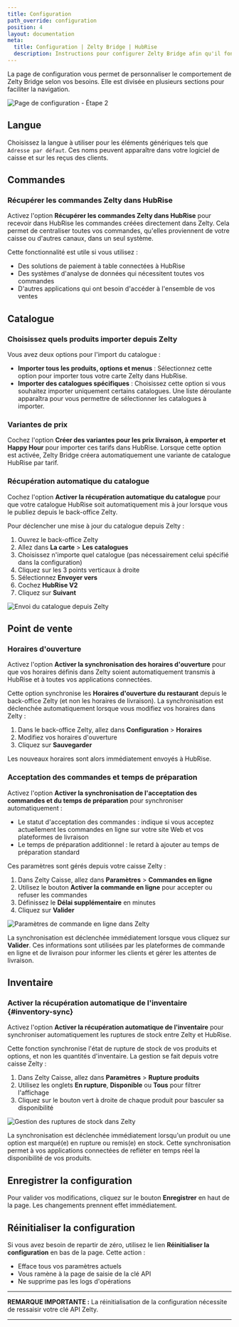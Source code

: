 ```yaml
---
title: Configuration
path_override: configuration
position: 4
layout: documentation
meta:
  title: Configuration | Zelty Bridge | HubRise
  description: Instructions pour configurer Zelty Bridge afin qu'il fonctionne parfaitement avec Zelty et les autres apps connectées à HubRise. La configuration est simple.
---
```


La page de configuration vous permet de personnaliser le comportement de Zelty Bridge selon vos besoins. Elle est divisée en plusieurs sections pour faciliter la navigation.

![Page de configuration - Étape 2](./images/002-zelty-config-step-2.png)

## Langue

Choisissez la langue à utiliser pour les éléments génériques tels que `Adresse par défaut`. Ces noms peuvent apparaître dans votre logiciel de caisse et sur les reçus des clients.

## Commandes

### Récupérer les commandes Zelty dans HubRise

Activez l'option **Récupérer les commandes Zelty dans HubRise** pour recevoir dans HubRise les commandes créées directement dans Zelty. Cela permet de centraliser toutes vos commandes, qu'elles proviennent de votre caisse ou d'autres canaux, dans un seul système.

Cette fonctionnalité est utile si vous utilisez :

- Des solutions de paiement à table connectées à HubRise
- Des systèmes d'analyse de données qui nécessitent toutes vos commandes
- D'autres applications qui ont besoin d'accéder à l'ensemble de vos ventes

## Catalogue

### Choisissez quels produits importer depuis Zelty

Vous avez deux options pour l'import du catalogue :

- **Importer tous les produits, options et menus** : Sélectionnez cette option pour importer tous votre carte Zelty dans HubRise.
- **Importer des catalogues spécifiques** : Choisissez cette option si vous souhaitez importer uniquement certains catalogues. Une liste déroulante apparaîtra pour vous permettre de sélectionner les catalogues à importer.

### Variantes de prix

Cochez l'option **Créer des variantes pour les prix livraison, à emporter et Happy Hour** pour importer ces tarifs dans HubRise. Lorsque cette option est activée, Zelty Bridge créera automatiquement une variante de catalogue HubRise par tarif.

### Récupération automatique du catalogue

Cochez l'option **Activer la récupération automatique du catalogue** pour que votre catalogue HubRise soit automatiquement mis à jour lorsque vous le publiez depuis le back-office Zelty.

Pour déclencher une mise à jour du catalogue depuis Zelty :

1. Ouvrez le back-office Zelty
2. Allez dans **La carte** > **Les catalogues**
3. Choisissez n'importe quel catalogue (pas nécessairement celui spécifié dans la configuration)
4. Cliquez sur les 3 points verticaux à droite
5. Sélectionnez **Envoyer vers**
6. Cochez **HubRise V2**
7. Cliquez sur **Suivant**

![Envoi du catalogue depuis Zelty](./images/005-2x-zelty-push-catalog.png)

## Point de vente

### Horaires d'ouverture

Activez l'option **Activer la synchronisation des horaires d'ouverture** pour que vos horaires définis dans Zelty soient automatiquement transmis à HubRise et à toutes vos applications connectées.

Cette option synchronise les **Horaires d'ouverture du restaurant** depuis le back-office Zelty (et non les horaires de livraison). La synchronisation est déclenchée automatiquement lorsque vous modifiez vos horaires dans Zelty :

1. Dans le back-office Zelty, allez dans **Configuration** > **Horaires**
2. Modifiez vos horaires d'ouverture
3. Cliquez sur **Sauvegarder**

Les nouveaux horaires sont alors immédiatement envoyés à HubRise.

### Acceptation des commandes et temps de préparation

Activez l'option **Activer la synchronisation de l'acceptation des commandes et du temps de préparation** pour synchroniser automatiquement :

- Le statut d'acceptation des commandes : indique si vous acceptez actuellement les commandes en ligne sur votre site Web et vos plateformes de livraison
- Le temps de préparation additionnel : le retard à ajouter au temps de préparation standard

Ces paramètres sont gérés depuis votre caisse Zelty :

1. Dans Zelty Caisse, allez dans **Paramètres** > **Commandes en ligne**
2. Utilisez le bouton **Activer la commande en ligne** pour accepter ou refuser les commandes
3. Définissez le **Délai supplémentaire** en minutes
4. Cliquez sur **Valider**

![Paramètres de commande en ligne dans Zelty](./images/006-2x-zelty-online-ordering.png)

La synchronisation est déclenchée immédiatement lorsque vous cliquez sur **Valider**. Ces informations sont utilisées par les plateformes de commande en ligne et de livraison pour informer les clients et gérer les attentes de livraison.

## Inventaire

### Activer la récupération automatique de l'inventaire {#inventory-sync}

Activez l'option **Activer la récupération automatique de l'inventaire** pour synchroniser automatiquement les ruptures de stock entre Zelty et HubRise.

Cette fonction synchronise l'état de rupture de stock de vos produits et options, et non les quantités d'inventaire. La gestion se fait depuis votre caisse Zelty :

1. Dans Zelty Caisse, allez dans **Paramètres** > **Rupture produits**
2. Utilisez les onglets **En rupture**, **Disponible** ou **Tous** pour filtrer l'affichage
3. Cliquez sur le bouton vert à droite de chaque produit pour basculer sa disponibilité

![Gestion des ruptures de stock dans Zelty](./images/007-2x-zelty-out-of-stock.png)

La synchronisation est déclenchée immédiatement lorsqu'un produit ou une option est marqué(e) en rupture ou remis(e) en stock. Cette synchronisation permet à vos applications connectées de refléter en temps réel la disponibilité de vos produits.

## Enregistrer la configuration

Pour valider vos modifications, cliquez sur le bouton **Enregistrer** en haut de la page. Les changements prennent effet immédiatement.

## Réinitialiser la configuration

Si vous avez besoin de repartir de zéro, utilisez le lien **Réinitialiser la configuration** en bas de la page. Cette action :

- Efface tous vos paramètres actuels
- Vous ramène à la page de saisie de la clé API
- Ne supprime pas les logs d'opérations

---

**REMARQUE IMPORTANTE :** La réinitialisation de la configuration nécessite de ressaisir votre clé API Zelty.

---
